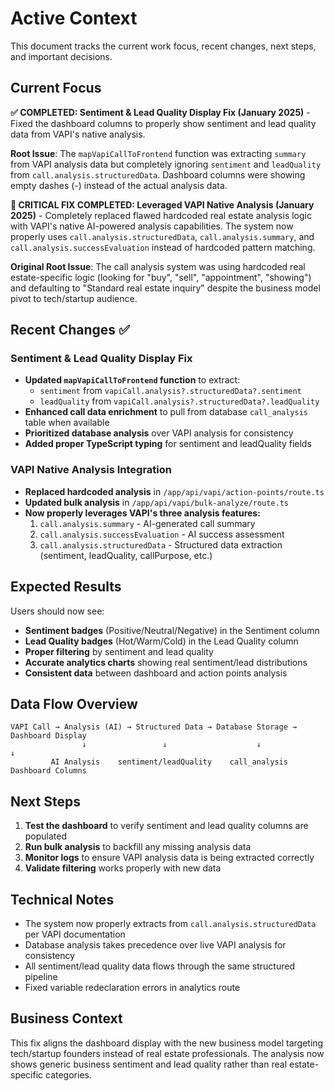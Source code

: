 # Active Context

This document tracks the current work focus, recent changes, next steps, and important decisions.

## Current Focus

**✅ COMPLETED: Sentiment & Lead Quality Display Fix (January 2025)** - Fixed the dashboard columns to properly show sentiment and lead quality data from VAPI's native analysis.

**Root Issue**: The `mapVapiCallToFrontend` function was extracting `summary` from VAPI analysis data but completely ignoring `sentiment` and `leadQuality` from `call.analysis.structuredData`. Dashboard columns were showing empty dashes (-) instead of the actual analysis data.

**🚀 CRITICAL FIX COMPLETED: Leveraged VAPI Native Analysis (January 2025)** - Completely replaced flawed hardcoded real estate analysis logic with VAPI's native AI-powered analysis capabilities. The system now properly uses `call.analysis.structuredData`, `call.analysis.summary`, and `call.analysis.successEvaluation` instead of hardcoded pattern matching.

**Original Root Issue**: The call analysis system was using hardcoded real estate-specific logic (looking for "buy", "sell", "appointment", "showing") and defaulting to "Standard real estate inquiry" despite the business model pivot to tech/startup audience.

## Recent Changes ✅

### **Sentiment & Lead Quality Display Fix**

- **Updated `mapVapiCallToFrontend` function** to extract:
  - `sentiment` from `vapiCall.analysis?.structuredData?.sentiment`
  - `leadQuality` from `vapiCall.analysis?.structuredData?.leadQuality`
- **Enhanced call data enrichment** to pull from database `call_analysis` table when available
- **Prioritized database analysis** over VAPI analysis for consistency
- **Added proper TypeScript typing** for sentiment and leadQuality fields

### **VAPI Native Analysis Integration**

- **Replaced hardcoded analysis** in `/app/api/vapi/action-points/route.ts`
- **Updated bulk analysis** in `/app/api/vapi/bulk-analyze/route.ts`
- **Now properly leverages VAPI's three analysis features:**
  1. `call.analysis.summary` - AI-generated call summary
  2. `call.analysis.successEvaluation` - AI success assessment
  3. `call.analysis.structuredData` - Structured data extraction (sentiment, leadQuality, callPurpose, etc.)

## Expected Results

Users should now see:

- **Sentiment badges** (Positive/Neutral/Negative) in the Sentiment column
- **Lead Quality badges** (Hot/Warm/Cold) in the Lead Quality column
- **Proper filtering** by sentiment and lead quality
- **Accurate analytics charts** showing real sentiment/lead distributions
- **Consistent data** between dashboard and action points analysis

## Data Flow Overview

```
VAPI Call → Analysis (AI) → Structured Data → Database Storage → Dashboard Display
                ↓                 ↓                    ↓               ↓
         AI Analysis    sentiment/leadQuality    call_analysis   Dashboard Columns
```

## Next Steps

1. **Test the dashboard** to verify sentiment and lead quality columns are populated
2. **Run bulk analysis** to backfill any missing analysis data
3. **Monitor logs** to ensure VAPI analysis data is being extracted correctly
4. **Validate filtering** works properly with new data

## Technical Notes

- The system now properly extracts from `call.analysis.structuredData` per VAPI documentation
- Database analysis takes precedence over live VAPI analysis for consistency
- All sentiment/lead quality data flows through the same structured pipeline
- Fixed variable redeclaration errors in analytics route

## Business Context

This fix aligns the dashboard display with the new business model targeting tech/startup founders instead of real estate professionals. The analysis now shows generic business sentiment and lead quality rather than real estate-specific categories.
